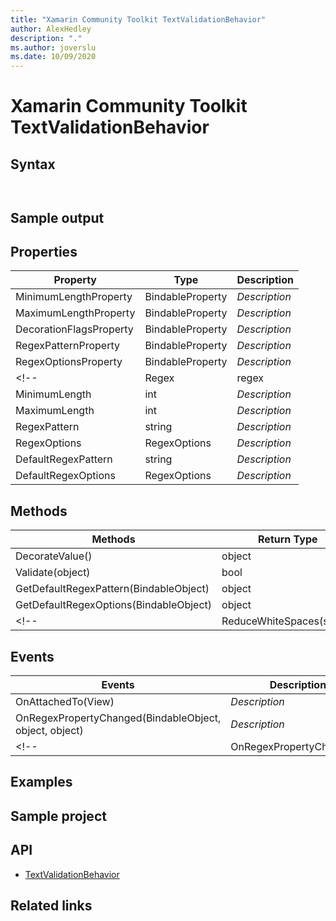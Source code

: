 ```yaml
---
title: "Xamarin Community Toolkit TextValidationBehavior"
author: AlexHedley
description: "."
ms.author: joverslu
ms.date: 10/09/2020
---
```


# Xamarin Community Toolkit TextValidationBehavior

<!-- Describe your control -->

## Syntax

```xaml

```

```csharp

```

## Sample output

<!-- Image/Text can show the output of the control/helper -->

## Properties

<!-- Explain all properties in a table format -->

| Property | Type | Description |
| -- | -- | -- |
| MinimumLengthProperty | BindableProperty | *Description* |
| MaximumLengthProperty | BindableProperty | *Description* |
| DecorationFlagsProperty | BindableProperty | *Description* |
| RegexPatternProperty | BindableProperty | *Description* |
| RegexOptionsProperty | BindableProperty | *Description* |
<!--| Regex | regex | *Description* |-->
| MinimumLength | int | *Description* |
| MaximumLength | int | *Description* |
| RegexPattern | string | *Description* |
| RegexOptions | RegexOptions | *Description* |
| DefaultRegexPattern | string | *Description* |
| DefaultRegexOptions | RegexOptions | *Description* |

## Methods

| Methods | Return Type | Description |
| -- | -- | -- |
| DecorateValue() | object | *Description* |
| Validate(object) | bool | *Description* |
| GetDefaultRegexPattern(BindableObject) | object | *Description* |
| GetDefaultRegexOptions(BindableObject) | object | *Description* |
<!--| ReduceWhiteSpaces(string) | *Description* |-->

## Events

| Events | Description |
| -- | -- |
| OnAttachedTo(View) | *Description* |
| OnRegexPropertyChanged(BindableObject, object, object) | *Description* |
<!--| OnRegexPropertyChanged() | *Description* |-->

## Examples

<!-- All control/helper must at least have an example to show the use of Properties and Methods in your control/helper with the output -->

## Sample project

<!-- Link to the sample page in the Xamarin community toolkit sample app -->
<!-- [control/helper name sample page Source](sample-page-link). You can see this element in action in the [Xamarin community toolkit sample app](https://github.com/xamarin/XamarinCommunityToolkit/tree/main/XamarinCommunityToolkitSample). -->

## API

- [TextValidationBehavior](https://github.com/xamarin/XamarinCommunityToolkit/blob/main/XamarinCommunityToolkit/Behaviors/TextValidationBehavior.shared.cs)

## Related links

<!-- Optional -->

<!--- [Topic 1](link) -->
<!--- [Topic 2](link) -->
